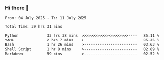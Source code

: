 ### Hi there 👋

<!--
**ututono/ututono** is a ✨ _special_ ✨ repository because its `README.md` (this file) appears on your GitHub profile.

Here are some ideas to get you started:

- 🔭 I’m currently working on ...
- 🌱 I’m currently learning ...
- 👯 I’m looking to collaborate on ...
- 🤔 I’m looking for help with ...
- 💬 Ask me about ...
- 📫 How to reach me: ...
- 😄 Pronouns: ...
- ⚡ Fun fact: ...
-->



<!--START_SECTION:waka-->

```txt
From: 04 July 2025 - To: 11 July 2025

Total Time: 39 hrs 31 mins

Python             33 hrs 38 mins  >>>>>>>>>>>>>>>>>>>>>----   85.11 %
YAML               2 hrs 7 mins    >------------------------   05.36 %
Bash               1 hr 26 mins    >------------------------   03.63 %
Shell Script       1 hr 8 mins     >------------------------   02.89 %
Markdown           59 mins         >------------------------   02.52 %
```

<!--END_SECTION:waka-->
